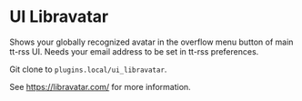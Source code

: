 UI Libravatar
=============

Shows your globally recognized avatar in the overflow menu button of
main tt-rss UI. Needs your email address to be set in tt-rss preferences.

Git clone to ``plugins.local/ui_libravatar``.

See https://libravatar.com/ for more information.
